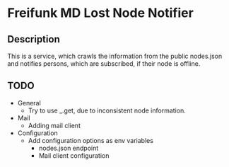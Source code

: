 # Freifunk MD Lost Node Notifier

## Description

This is a service, which crawls the information from the public nodes.json and notifies persons, which are subscribed,
if their node is offline.

## TODO

+ General
    + Try to use _.get, due to inconsistent node information.
+ Mail
    + Adding mail client
+ Configuration
    + Add configuration options as env variables
        + nodes.json endpoint
        + Mail client configuration